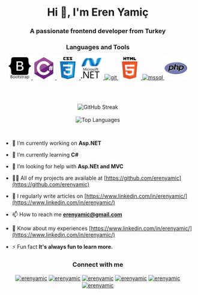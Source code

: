 <h1 align="center">Hi 👋, I'm Eren Yamiç</h1>
<h3 align="center">A passionate frontend developer from Turkey</h3>
 
<h3 align="center">Languages and Tools</h3>
 
<p align="center"> <a href="https://getbootstrap.com" target="_blank" rel="noreferrer"> <img src="https://raw.githubusercontent.com/devicons/devicon/master/icons/bootstrap/bootstrap-plain-wordmark.svg" alt="bootstrap" width="60" height="60"/> </a> <a href="https://www.w3schools.com/cs/" target="_blank" rel="noreferrer"> <img src="https://raw.githubusercontent.com/devicons/devicon/master/icons/csharp/csharp-original.svg" alt="csharp" width="60" height="60"/> </a> <a href="https://www.w3schools.com/css/" target="_blank" rel="noreferrer"> <img src="https://raw.githubusercontent.com/devicons/devicon/master/icons/css3/css3-original-wordmark.svg" alt="css3" width="60" height="60"/> </a> <a href="https://dotnet.microsoft.com/" target="_blank" rel="noreferrer"> <img src="https://raw.githubusercontent.com/devicons/devicon/master/icons/dot-net/dot-net-original-wordmark.svg" alt="dotnet" width="60" height="60"/> </a> <a href="https://git-scm.com/" target="_blank" rel="noreferrer"> <img src="https://www.vectorlogo.zone/logos/git-scm/git-scm-icon.svg" alt="git" width="60" height="60"/> </a> <a href="https://www.w3.org/html/" target="_blank" rel="noreferrer"> <img src="https://raw.githubusercontent.com/devicons/devicon/master/icons/html5/html5-original-wordmark.svg" alt="html5" width="60" height="60"/> </a> <a href="https://www.microsoft.com/en-us/sql-server" target="_blank" rel="noreferrer"> <img src="https://www.svgrepo.com/show/303229/microsoft-sql-server-logo.svg" alt="mssql" width="60" height="60"/> </a> <a href="https://www.php.net" target="_blank" rel="noreferrer"> <img src="https://raw.githubusercontent.com/devicons/devicon/master/icons/php/php-original.svg" alt="php" width="60" height="60"/> </a> </p>
<br><br>
 
<p align="center">
  <img src="https://github-readme-streak-stats.herokuapp.com/?user=erenyamic&theme=radical&hide_border=false" alt="GitHub Streak" />
  <br><br>
  <img src="https://github-readme-stats.vercel.app/api/top-langs/?username=erenyamic&theme=radical&hide_border=false&include_all_commits=true&count_private=true&layout=compact" alt="Top Languages" />
</p>
<br>
 
- 🔭 I’m currently working on **Asp.NET**
 
- 🌱 I’m currently learning **C#**
 
- 🤝 I’m looking for help with **Asp.NEt and MVC**
 
- 👨‍💻 All of my projects are available at [https://github.com/erenyamic](https://github.com/erenyamic)
 
- 📝 I regularly write articles on [https://www.linkedin.com/in/erenyamic/](https://www.linkedin.com/in/erenyamic/)
 
- 📫 How to reach me **erenyamic@gmail.com**
 
- 📄 Know about my experiences [https://www.linkedin.com/in/erenyamic/](https://www.linkedin.com/in/erenyamic/)
 
- ⚡ Fun fact **It's always fun to learn more.**
 
<h3 align="center">Connect with me</h3>
<p align="center">
<a href="https://twitter.com/erenyamic" target="blank"><img align="center" src="https://raw.githubusercontent.com/rahuldkjain/github-profile-readme-generator/master/src/images/icons/Social/twitter.svg" alt="erenyamic" height="30" width="40" target="_blank" /></a>
<a href="https://linkedin.com/in/erenyamic" target="blank"><img align="center" src="https://raw.githubusercontent.com/rahuldkjain/github-profile-readme-generator/master/src/images/icons/Social/linked-in-alt.svg" alt="erenyamic" height="30" width="40" target="_blank" /></a>
<a href="https://stackoverflow.com/users/erenyamic" target="blank"><img align="center" src="https://raw.githubusercontent.com/rahuldkjain/github-profile-readme-generator/master/src/images/icons/Social/stack-overflow.svg" alt="erenyamic" height="30" width="40"  target="_blank"/></a>
<a href="https://fb.com/erenyamic" target="blank"><img align="center" src="https://raw.githubusercontent.com/rahuldkjain/github-profile-readme-generator/master/src/images/icons/Social/facebook.svg" alt="erenyamic" height="30" width="40" target="_blank" /></a>
<a href="https://instagram.com/erenyamic" target="blank"><img align="center" src="https://raw.githubusercontent.com/rahuldkjain/github-profile-readme-generator/master/src/images/icons/Social/instagram.svg" alt="erenyamic" height="30" width="40" target="_blank" /></a>
<a href="https://medium.com/erenyamic" target="blank"><img align="center" src="https://raw.githubusercontent.com/rahuldkjain/github-profile-readme-generator/master/src/images/icons/Social/medium.svg" alt="erenyamic" height="30" width="40" target="_blank" /></a>
</p>
